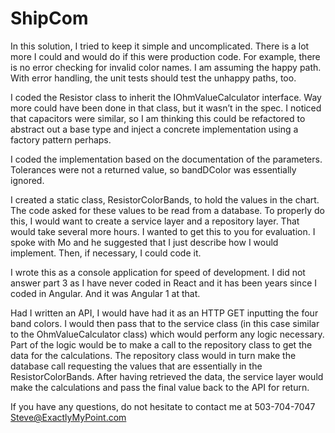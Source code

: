 # ShipCom

In this solution, I tried to keep it simple and uncomplicated.  There is a lot more I could and would do if this were production code.  For example, there is no error checking for invalid color names.  I am assuming the happy path.  With error handling, the unit tests should test the unhappy paths, too.

I coded the Resistor class to inherit the IOhmValueCalculator interface.  Way more could have been done in that class, but it wasn’t in the spec. I noticed that capacitors were similar, so I am thinking this could be refactored to abstract out a base type and inject a concrete implementation using a factory pattern perhaps.  

I coded the implementation based on the documentation of the parameters.  Tolerances were not a returned value, so bandDColor was essentially ignored.

I created a static class, ResistorColorBands, to hold the values in the chart.  The code asked for these values to be read from a database.  To properly do this, I would want to create a service layer and a repository layer.  That would take several more hours.  I wanted to get this to you for evaluation.  I spoke with Mo and he suggested that I just describe how I would implement.  Then, if necessary, I could code it.

I wrote this as a console application for speed of development.  I did not answer part 3 as I have never coded in React and it has been years since I coded in Angular.  And it was Angular 1 at that.

Had I written an API, I would have had it as an HTTP GET inputting the four band colors.  I would then pass that to the service class (in this case similar to the OhmValueCalculator class) which would perform any logic necessary. Part of the logic would be to make a call to the repository class to get the data for the calculations.  The repository class would in turn make the database call requesting the values that are essentially in the ResistorColorBands.  After having retrieved the data, the service layer would make the calculations and pass the final value back to the API for return.

If you have any questions, do not hesitate to contact me at 
503-704-7047
Steve@ExactlyMyPoint.com

